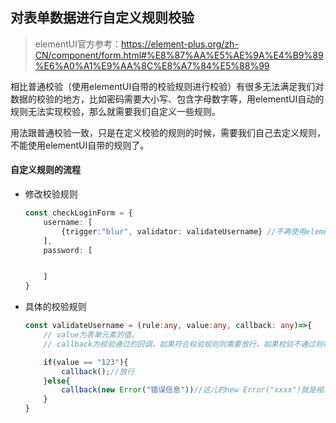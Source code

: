 ## 对表单数据进行自定义规则校验

> elementUI官方参考：https://element-plus.org/zh-CN/component/form.html#%E8%87%AA%E5%AE%9A%E4%B9%89%E6%A0%A1%E9%AA%8C%E8%A7%84%E5%88%99



相比普通校验（使用elementUI自带的校验规则进行校验）有很多无法满足我们对数据的校验的地方，比如密码需要大小写、包含字母数字等，用elementUI自动的规则无法实现校验，那么就需要我们自定义一些规则。



用法跟普通校验一致，只是在定义校验的规则的时候，需要我们自己去定义规则，不能使用elementUI自带的规则了。





#### 自定义规则的流程

- 修改校验规则

  ```typescript
  const checkLoginForm = {
      username: [
          {trigger:"blur", validator: validateUsername} //不再使用elementUI的校验规则，而是使用validator指定我们自己的校验函数为validateUsername
      ],
      password: [
  
  
      ]
  }
  ```

- 具体的校验规则

  ```typescript
  const validateUsername = (rule:any, value:any, callback: any)=>{
      // value为表单元素的值。
      // callback为校验通过的回调，如果符合校验规则则需要放行，如果校验不通过则需要给出错误信息
  
      if(value == "123"){
          callback();//放行
      }else{
          callback(new Error("错误信息"))//这儿的new Error("xxxx")就是相当于elementUI中自带校验规则的message
      }
  }
  ```

  